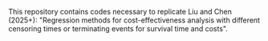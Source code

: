 This repository contains codes necessary to replicate Liu and Chen (2025+): "Regression methods for cost-effectiveness analysis with different censoring times or terminating events for survival time and costs".
